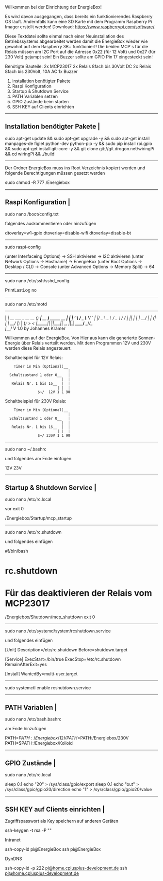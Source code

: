
Willkommen bei der Einrichtung der EnergieBox!

Es wird davon ausgegangen, dass bereits ein funktionierendes Raspberry OS läuft. Andernfalls kann eine SD Karte mit dem Programm Raspberry Pi Imager erstellt werden!
Download: https://www.raspberrypi.com/software/

Diese Textdatei sollte einmal nach einer Neuinstallation des Betriebssystems abgearbeitet werden damit die EnergieBox wieder wie gewohnt auf dem Raspberry 3B+ funktioniert!
Die beiden MCP´s für die Relais müssen am I2C Port auf die Adresse 0x22 (für 12 Volt) und 0x27 (für 230 Volt) gejumpt sein!
Ein Buzzer sollte am GPIO Pin 17 eingesteckt sein!


Benötigte Bauteile:
2x MCP23017
2x Relais 8fach bis 30Volt DC
2x Relais 8fach bis 230Volt, 10A AC
1x Buzzer



1) Installation benötigter Pakete
2) Raspi Konfiguration
3) Startup & Shutdown Service
4) PATH Variablen setzen
5) GPIO Zustände beim starten
6) SSH KEY auf Clients einrichten 



-------------------------------------
Installation benötigter Pakete      |
-------------------------------------

sudo apt-get update && sudo apt-get upgrade -y && sudo apt-get install manpages-de figlet python-dev python-pip -y && sudo pip install rpi.gpio && sudo apt-get install git-core -y && git clone git://git.drogon.net/wiringPi && cd wiringPi && ./build

---

Der Ordner EnergieBox muss ins Root Verzeichnis kopiert werden und folgende Berechtigungen müssen gesetzt werden
 
sudo chmod -R 777 /Energiebox

-------------------------------------
Raspi Konfiguration                 |
-------------------------------------

sudo nano /boot/config.txt

folgendes auskommentieren oder hinzufügen

dtoverlay=w1-gpio
dtoverlay=disable-wifi
dtoverlay=disable-bt

---

sudo raspi-config

(unter Interfaceing Options)
-> SSH aktivieren
-> I2C aktivieren
(unter Network Options -> Hostname)
-> EnergieBox
(unter Boot Options -> Desktop / CLI)
-> Console
(unter Advanced Options -> Memory Split)
-> 64

---

sudo nano /etc/ssh/sshd_config

PrintLastLog no

---

sudo nano /etc/motd

 _____                      _      ____
| ____|_ __   ___ _ __ __ _(_) ___| __ )  _____  __
|  _| | '_ \ / _ \ '__/ _` | |/ _ \  _ \ / _ \ \/ /
| |___| | | |  __/ | | (_| | |  __/ |_) | (_) >  <
|_____|_| |_|\___|_|  \__, |_|\___|____/ \___/_/\_\
                      |___/ V 1.0 by Johannes Krämer


Willkommen auf der EnergieBox. 
Von Hier aus kann die generierte Sonnen- Energie über Relais verteilt werden.
Mit denn Programmen 12V und 230V werden diese Relais angesteuert.

Schaltbeispiel für 12V Relais:

        Timer in Min (Optional)__ 
                                 |
      Schaltzustand 1 oder 0__   |
                              |  |
       Relais Nr. 1 bis 16__  |  |
                            | |  |
                   $~/  12V 1 1 90



Schaltbeispiel für 230V Relais:

        Timer in Min (Optional)__
                                 |
      Schaltzustand 1 oder 0__   |
                              |  |
       Relais Nr. 1 bis 16__  |  |
                            | |  |
                   $~/ 230V 1 1 90

                
---                        

sudo nano ~/.bashrc

und folgendes am Ende einfügen

12V
23V

-------------------------------------
Startup & Shutdown Service          |
-------------------------------------  
                   
sudo nano /etc/rc.local

vor exit 0

/Energiebox/Startup/mcp_startup

---
                   
sudo nano /etc/rc.shutdown

und folgendes einfügen

#!/bin/bash
# rc.shutdown
# Für das deaktivieren der Relais vom MCP23017
/Energiebox/Shutdown/mcp_shutdown
exit 0

---

sudo nano /etc/systemd/system/rcshutdown.service

und folgendes einfügen

[Unit]
Description=/etc/rc.shutdown
Before=shutdown.target

[Service]
ExecStart=/bin/true
ExecStop=/etc/rc.shutdown
RemainAfterExit=yes

[Install]
WantedBy=multi-user.target

---

sudo systemctl enable rcshutdown.service
                  
-------------------------------------
PATH Variablen                      |
-------------------------------------  

sudo nano /etc/bash.bashrc

am Ende hinzufügen

PATH=$PATH:/Energiebox/12V
PATH=$PATH:/Energiebox/230V
PATH=$PATH:/Energiebox/Kolloid

-------------------------------------
GPIO Zustände                       |
-------------------------------------  
    
sudo nano /etc/rc.local                  
                   
sleep 0.1
echo "20" > /sys/class/gpio/export
sleep 0.1
echo "out" > /sys/class/gpio/gpio20/direction
echo "1" > /sys/class/gpio/gpio20/value
   
   
   
   
   
   
   
-------------------------------------
SSH KEY auf Clients einrichten      |
-------------------------------------  
                   
Zugriffspasswort als Key speichern auf anderen Geräten

ssh-keygen -t rsa -P ""

Intranet

ssh-copy-id pi@EnergieBox
ssh pi@EnergieBox

DynDNS

ssh-copy-id -p 222 pi@home.cplusplus-development.de
ssh pi@home.cplusplus-development.de

